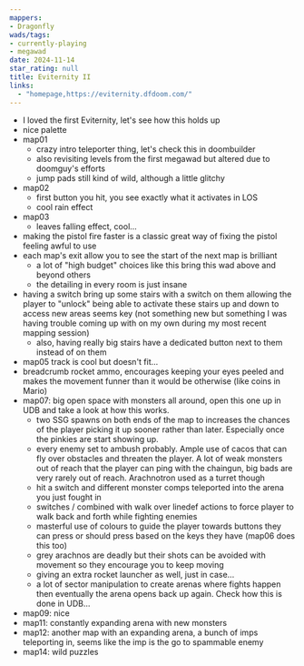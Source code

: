 ```yaml
---
mappers:
- Dragonfly
wads/tags:
- currently-playing
- megawad
date: 2024-11-14
star_rating: null
title: Eviternity II
links:
  - "homepage,https://eviternity.dfdoom.com/"
---
```


- I loved the first Eviternity, let's see how this holds up
- nice palette
- map01
  - crazy intro teleporter thing, let's check this in doombuilder
  - also revisiting levels from the first megawad but altered due to doomguy's efforts
  - jump pads still kind of wild, although a little glitchy
- map02
  - first button you hit, you see exactly what it activates in LOS
  - cool rain effect
- map03
  - leaves falling effect, cool...
- making the pistol fire faster is a classic great way of fixing the pistol feeling awful to use
- each map's exit allow you to see the start of the next map is brilliant
  - a lot of "high budget" choices like this bring this wad above and beyond others
  - the detailing in every room is just insane
- having a switch bring up some stairs with a switch on them allowing the player to "unlock" being able to activate these stairs up and down to access new areas seems key (not something new but something I was having trouble coming up with on my own during my most recent mapping session)
  - also, having really big stairs have a dedicated button next to them instead of on them
- map05 track is cool but doesn't fit...
- breadcrumb rocket ammo, encourages keeping your eyes peeled and makes the movement funner than it would be otherwise (like coins in Mario)
- map07: big open space with monsters all around, open this one up in UDB and take a look at how this works.
  - two SSG spawns on both ends of the map to increases the chances of the player picking it up sooner rather than later. Especially once the pinkies are start showing up.
  - every enemy set to ambush probably. Ample use of cacos that can fly over obstacles and threaten the player. A lot of weak monsters out of reach that the player can ping with the chaingun, big bads are very rarely out of reach. Arachnotron used as a turret though
  - hit a switch and different monster comps teleported into the arena you just fought in
  - switches / combined with walk over linedef actions to force player to walk back and forth while fighting enemies  
  - masterful use of colours to guide the player towards buttons they can press or should press based on the keys they have (map06 does this too)
  - grey arachnos are deadly but their shots can be avoided with movement so they encourage you to keep moving
  - giving an extra rocket launcher as well, just in case...
  - a lot of sector manipulation to create arenas where fights happen then eventually the arena opens back up again. Check how this is done in UDB...
- map09: nice
- map11: constantly expanding arena with new monsters
- map12: another map with an expanding arena, a bunch of imps teleporting in, seems like the imp is the go to spammable enemy
- map14: wild puzzles